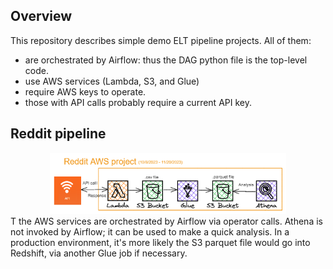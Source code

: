 ## Overview
This repository describes simple demo ELT pipeline projects. All of them:
  - are orchestrated by Airflow: thus the DAG python file is the top-level code.
  - use AWS services (Lambda, S3, and Glue)
  - require AWS keys to operate.
  - those with API calls probably require a current API key.

## Reddit pipeline 
<center><img src="assets/etl.png" alt="etl" width="75%" /></center>
T the AWS services are orchestrated by Airflow via operator calls. Athena is not invoked by Airflow; it can be used to make a quick analysis. In a production environment, it's more likely the S3 parquet file would go into Redshift, via another Glue job if necessary. 
